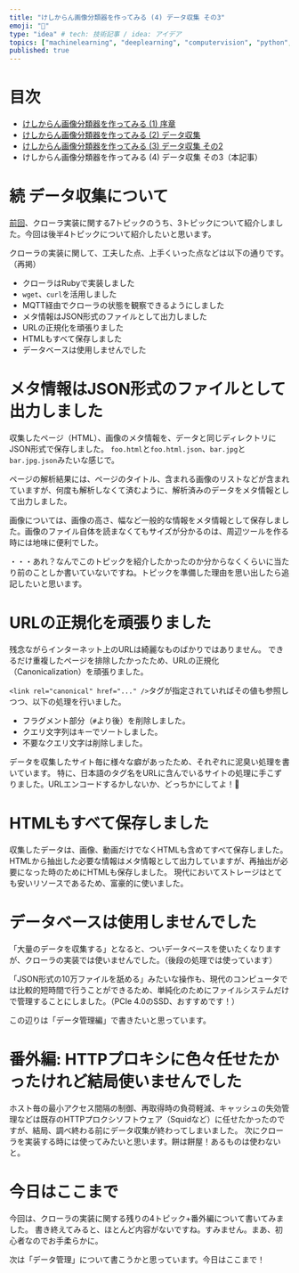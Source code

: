 ```yaml
---
title: "けしからん画像分類器を作ってみる (4) データ収集 その3"
emoji: "👙"
type: "idea" # tech: 技術記事 / idea: アイデア
topics: ["machinelearning", "deeplearning", "computervision", "python", "ruby"]
published: true
---
```


# 目次

* [けしからん画像分類器を作ってみる (1) 序章](202102-pornography-classifier-1)
* [けしからん画像分類器を作ってみる (2) データ収集](202102-pornography-classifier-2)
* [けしからん画像分類器を作ってみる (3) データ収集 その2](202102-pornography-classifier-3)
* けしからん画像分類器を作ってみる (4) データ収集 その3（本記事）

# 続 データ収集について

[前回](202102-pornography-classifier-3)、クローラ実装に関する7トピックのうち、3トピックについて紹介しました。今回は後半4トピックについて紹介したいと思います。

クローラの実装に関して、工夫した点、上手くいった点などは以下の通りです。（再掲）

* クローラはRubyで実装しました
* `wget`、`curl`を活用しました
* MQTT経由でクローラの状態を観察できるようにしました
* メタ情報はJSON形式のファイルとして出力しました
* URLの正規化を頑張りました
* HTMLもすべて保存しました
* データベースは使用しませんでした

# メタ情報はJSON形式のファイルとして出力しました

収集したページ（HTML）、画像のメタ情報を、データと同じディレクトリにJSON形式で保存しました。
`foo.html`と`foo.html.json`、`bar.jpg`と`bar.jpg.json`みたいな感じで。

ページの解析結果には、ページのタイトル、含まれる画像のリストなどが含まれていますが、何度も解析しなくて済むように、解析済みのデータをメタ情報として出力しました。

画像については、画像の高さ、幅など一般的な情報をメタ情報として保存しました。画像のファイル自体を読まなくてもサイズが分かるのは、周辺ツールを作る時には地味に便利でした。

・・・あれ？なんでこのトピックを紹介したかったのか分からなくくらいに当たり前のことしか書いていないですね。トピックを準備した理由を思い出したら追記したいと思います。

# URLの正規化を頑張りました

残念ながらインターネット上のURLは綺麗なものばかりではありません。
できるだけ重複したページを排除したかったため、URLの正規化（Canonicalization）を頑張りました。

`<link rel="canonical" href="..." />`タグが指定されていればその値も参照しつつ、以下の処理を行いました。

* フラグメント部分（`#`より後）を削除しました。
* クエリ文字列はキーでソートしました。
* 不要なクエリ文字は削除しました。

データを収集したサイト毎に様々な癖があったため、それぞれに泥臭い処理を書いています。
特に、日本語のタグ名をURLに含んでいるサイトの処理に手こずりました。URLエンコードするかしないか、どっちかにしてよ！💢

# HTMLもすべて保存しました

収集したデータは、画像、動画だけでなくHTMLも含めてすべて保存しました。
HTMLから抽出した必要な情報はメタ情報として出力していますが、再抽出が必要になった時のためにHTMLも保存しました。
現代においてストレージはとても安いリソースであるため、富豪的に使いました。

# データベースは使用しませんでした

「大量のデータを収集する」となると、ついデータベースを使いたくなりますが、クローラの実装では使いませんでした。（後段の処理では使っています）

「JSON形式の10万ファイルを舐める」みたいな操作も、現代のコンピュータでは比較的短時間で行うことができるため、単純化のためにファイルシステムだけで管理することにしました。（PCIe 4.0のSSD、おすすめです！）

この辺りは「データ管理編」で書きたいと思っています。

# 番外編: HTTPプロキシに色々任せたかったけれど結局使いませんでした

ホスト毎の最小アクセス間隔の制御、再取得時の負荷軽減、キャッシュの失効管理などは既存のHTTPプロクシソフトウェア（Squidなど）に任せたかったのですが、結局、調べ終わる前にデータ収集が終わってしまいました。
次にクローラを実装する時には使ってみたいと思います。餅は餅屋！あるものは使わないと。

# 今日はここまで

今回は、クローラの実装に関する残りの4トピック+番外編について書いてみました。
書き終えてみると、ほとんど内容がないですね。すみません。まあ、初心者なのでお手柔らかに。

次は「データ管理」について書こうかと思っています。今日はここまで！
